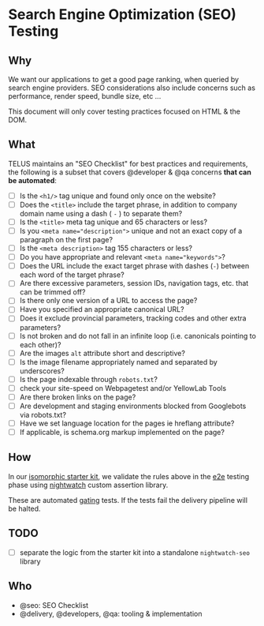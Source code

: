 # Search Engine Optimization (SEO) Testing

## Why

We want our applications to get a good page ranking, when queried by search engine providers.
SEO considerations also include concerns such as performance, render speed, bundle size, etc ...

This document will only cover testing practices focused on HTML & the DOM.

## What

TELUS maintains an "SEO Checklist" for best practices and requirements, the following is a subset that covers @developer & @qa concerns **that can be automated**:


- [ ] Is the `<h1/>` tag unique and found only once on the website?
- [ ] Does the `<title>` include the target phrase, in addition to company domain name using a dash ( `-` ) to separate them?
- [ ] Is the `<title>` meta tag unique and 65 characters or less?
- [ ] Is you `<meta name="description">` unique and not an exact copy of a paragraph on the first page?
- [ ] Is the `<meta description>` tag 155 characters or less?
- [ ] Do you have appropriate and relevant `<meta name="keywords">`?
- [ ] Does the URL include the exact target phrase with dashes (`-`) between each word of the target phrase?
- [ ] Are there excessive parameters, session IDs, navigation tags, etc. that can be trimmed off?
- [ ] Is there only one version of a URL to access the page?
- [ ] Have you specified an appropriate canonical URL?
- [ ] Does it exclude provincial parameters, tracking codes and other extra parameters?
- [ ] Is not broken and do not fall in an infinite loop (i.e. canonicals pointing to each other)?
- [ ] Are the images `alt` attribute short and descriptive?
- [ ] Is the image filename appropriately named and separated by underscores?
- [ ] Is the page indexable through `robots.txt`?
- [ ] check your site-speed on Webpagetest and/or YellowLab Tools
- [ ] Are there broken links on the page?
- [ ] Are development and staging environments blocked from Googlebots via robots.txt?
- [ ] Have we set language location for the pages ie hreflang attribute?
- [ ] If applicable, is schema.org markup implemented on the page?

## How

In our [isomorphic starter kit](../development/starter-kits.md), we validate the rules above in the [e2e](e2e.md) testing phase using [nightwatch](http://nightwatchjs.org/) custom assertion library.

These are automated [gating](../process/continuous-delivery.md#automated-gating) tests. If the tests fail the delivery pipeline will be halted.

## TODO

- [ ] separate the logic from the starter kit into a standalone `nightwatch-seo` library

## Who

- @seo: SEO Checklist
- @delivery, @developers, @qa: tooling & implementation
